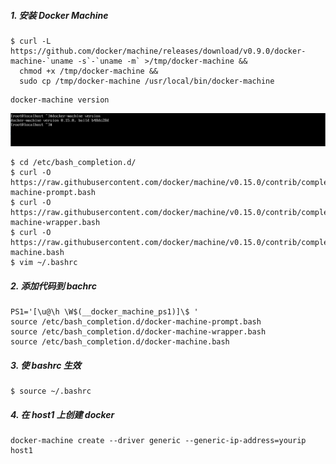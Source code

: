 ##### 1. 安装 Docker Machine
```
$ curl -L https://github.com/docker/machine/releases/download/v0.9.0/docker-machine-`uname -s`-`uname -m` >/tmp/docker-machine &&
  chmod +x /tmp/docker-machine &&
  sudo cp /tmp/docker-machine /usr/local/bin/docker-machine
```
```
docker-machine version
```
![image](https://github.com/NexusLee/learning/raw/master/docker/Screenshots/1.png)

```
$ cd /etc/bash_completion.d/
$ curl -O https://raw.githubusercontent.com/docker/machine/v0.15.0/contrib/completion/bash/docker-machine-prompt.bash
$ curl -O https://raw.githubusercontent.com/docker/machine/v0.15.0/contrib/completion/bash/docker-machine-wrapper.bash
$ curl -O https://raw.githubusercontent.com/docker/machine/v0.15.0/contrib/completion/bash/docker-machine.bash
$ vim ~/.bashrc
```
##### 2. 添加代码到 bachrc
```
PS1='[\u@\h \W$(__docker_machine_ps1)]\$ '
source /etc/bash_completion.d/docker-machine-prompt.bash
source /etc/bash_completion.d/docker-machine-wrapper.bash
source /etc/bash_completion.d/docker-machine.bash
```
##### 3. 使 bashrc 生效
```
$ source ~/.bashrc
```

##### 4. 在 host1 上创建 docker
```
docker-machine create --driver generic --generic-ip-address=yourip host1
```

